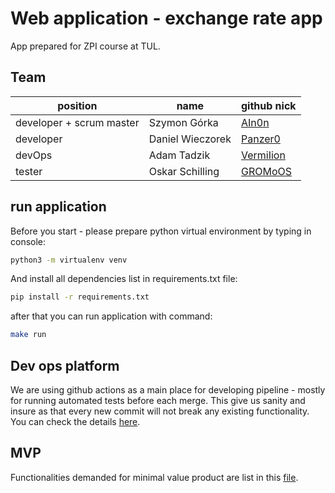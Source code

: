 # Web application - exchange rate app

App prepared for ZPI course at TUL.

## Team

| position | name | github nick |
|----------|------|-------------|
| developer + scrum master| Szymon Górka | [AIn0n](https://github.com/AIn0n) |
| developer | Daniel Wieczorek | [Panzer0](https://github.com/Panzer0) |
| devOps | Adam Tadzik | [VermiIion](https://github.com/VermiIion) |
| tester | Oskar Schilling | [GROMoOS](https://github.com/GROMoOS) |

## run application

Before you start - please prepare python virtual environment by typing in console:
```bash
python3 -m virtualenv venv
```
And install all dependencies list in requirements.txt file:
```bash
pip install -r requirements.txt
```
after that you can run application with command:
```bash
make run
```

## Dev ops platform

We are using github actions as a main place for developing pipeline - mostly for running automated tests before each merge. This give us sanity and insure as that every new commit will not break any existing functionality. You can check the details [here](https://github.com/IIS-ZPI/ZPI2021_IO1_Banana_eaters/actions).

## MVP
Functionalities demanded for minimal value product are list in this [file]().

